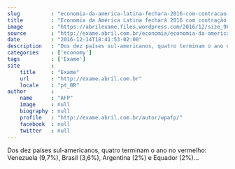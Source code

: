 ```yaml
---
slug          : "economia-da-america-latina-fechara-2016-com-contracao-de-1-1"
title         : "Economia da América Latina fechará 2016 com contração de 1,1%"
image         : "https://abrilexame.files.wordpress.com/2016/12/size_960_16_9_america-latina3.jpg?quality=70&strip=all&w=920"
source        : "http://exame.abril.com.br/economia/economia-da-america-latina-fechara-2016-com-contracao-de-11/"
date          : "2016-12-14T18:41:53-02:00"
description   : "Dos dez países sul-americanos, quatro terminam o ano no vermelho: Venezuela (9,7%), Brasil (3,6%), Argentina (2%) e Equador (2%)..."
categories    : ['economy']
tags          : ['Exame']
site          :
    title     : "Exame"
    url       : "http://exame.abril.com.br"
    locale    : "pt_BR"
author        :
    name      : "AFP"
    image     : null
    biography : null
    profile   : "http://exame.abril.com.br/autor/wpafp/"
    facebook  : null
    twitter   : null
---
```


Dos dez países sul-americanos, quatro terminam o ano no vermelho: Venezuela (9,7%), Brasil (3,6%), Argentina (2%) e Equador (2%)...
